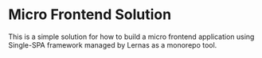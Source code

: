 # Micro Frontend Solution

This is a simple solution for how to build a micro frontend application using Single-SPA framework managed by Lernas as a monorepo tool.

